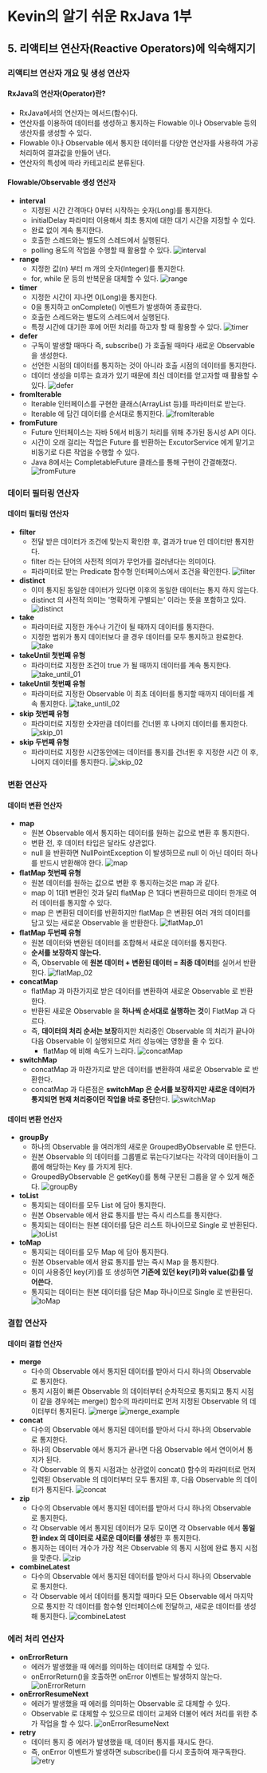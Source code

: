 # Kevin의 알기 쉬운 RxJava 1부
## 5. 리액티브 연산자(Reactive Operators)에 익숙해지기

### 리액티브 연산자 개요 및 생성 연산자
#### RxJava의 연산자(Operator)란?
- RxJava에서의 연산자는 메서드(함수)다.
- 연산자를 이용하여 데이터를 생성하고 통지하는 Flowable 이나 Observable 등의 생산자를 생성할 수 있다.
- Flowable 이나 Observable 에서 통지한 데이터를 다양한 연산자를 사용하여 가공 처리하여 결과값을 만들어 낸다.
- 연산자의 특성에 따라 카테고리로 분류된다.
  
#### Flowable/Observable 생성 연산자
- **interval**
  - 지정된 시간 간격마다 0부터 시작하는 숫자(Long)를 통지한다.
  - initialDelay 파라미터 이용해서 최초 통지에 대한 대기 시간을 지정할 수 있다.
  - 완료 없이 계속 통지한다.
  - 호출한 스레드와는 별도의 스레드에서 실행된다.
  - polling 용도의 작업을 수행할 때 활용할 수 있다.
    ![interval](../img/interval.png)
- **range**
  - 지정한 값(n) 부터 m 개의 숫자(Integer)를 통지한다.
  - for, while 문 등의 반복문을 대체할 수 있다.
    ![range](../img/range.png)
- **timer**
  - 지정한 시간이 지나면 0(Long)을 통지한다.
  - 0을 통지하고 onComplete() 이벤트가 발생하여 종료한다.
  - 호출한 스레드와는 별도의 스레드에서 실행된다.
  - 특정 시간에 대기한 후에 어떤 처리를 하고자 할 때 활용할 수 있다.
    ![timer](../img/timer.png)
- **defer**
  - 구독이 발생할 때마다 즉, subscribe() 가 호출될 때마다 새로운 Observable을 생성한다.
  - 선언한 시점의 데이터를 통지하는 것이 아니라 호출 시점의 데이터를 통지한다.
  - 데이터 생성을 미루는 효과가 있기 때문에 최신 데이터를 얻고자할 때 활용할 수 있다.
  ![defer](../img/defer.png)
- **fromIterable**
  - Iterable 인터페이스를 구현한 클래스(ArrayList 등)를 파라미터로 받는다.
  - Iterable 에 담긴 데이터를 순서대로 통지한다.
  ![fromIterable](../img/fromIterable.png)
- **fromFuture**
  - Future 인터페이스는 자바 5에서 비동기 처리를 위해 추가된 동시성 API 이다.
  - 시간이 오래 걸리는 작업은 Future 를 반환하는 ExcutorService 에게 맡기고 비동기로 다른 작업을 수행할 수 있다.
  - Java 8에서는 CompletableFuture 클래스를 통해 구현이 간결해졌다.
  ![fromFuture](../img/fromFuture.png)

### 데이터 필터링 연산자
#### 데이터 필터링 연산자
- **filter**
  - 전달 받은 데이터가 조건에 맞는지 확인한 후, 결과가 true 인 데이터만 통지한다.
  - filter 라는 단어의 사전적 의미가 무언가를 걸러낸다는 의미이다.
  - 파라미터로 받는 Predicate 함수형 인터페이스에서 조건을 확인한다.
![filter](../img/filter.png)
- **distinct**
  - 이미 통지된 동일한 데이터가 있다면 이후의 동일한 데이터는 통지 하지 않는다.
  - distinct 의 사전적 의미는 '명확하게 구별되는' 이라는 뜻을 포함하고 있다.
![distinct](../img/distinct.png)
- **take**
  - 파라미터로 지정한 개수나 기간이 될 때까지 데이터를 통지한다.
  - 지정한 범위가 통지 데이터보다 클 경우 데이터를 모두 통지하고 완료한다.
![take](../img/take.png)
- **takeUntil 첫번째 유형**
  - 파라미터로 지정한 조건이 true 가 될 때까지 데이터를 계속 통지한다. 
![take_until_01](../img/take_until_01.png)
- **takeUntil 첫번째 유형**
  - 파라미터로 지정한 Observable 이 최초 데이터를 통지할 때까지 데이터를 계속 통지한다.
![take_until_02](../img/take_until_02.png)
- **skip 첫번째 유형**
  - 파라미터로 지정한 숫자만큼 데이터를 건너뛴 후 나머지 데이터를 통지한다.
![skip_01](../img/skip_01.png)
- **skip 두번째 유형**
  - 파라미터로 지정한 시간동안에는 데이터를 통지를 건너뛴 후 지정한 시간 이 후, 나머지 데이터를 통지한다.
![skip_02](../img/skip_02.png)

### 변환 연산자
#### 데이터 변환 연산자  
- **map**
  - 원본 Observable 에서 통지하는 데이터를 원하는 값으로 변환 후 통지한다.
  - 변환 전, 후 데이터 타입은 달라도 상관없다.
  - null 을 반환하면 NullPointException 이 발생하므로 null 이 아닌 데이터 하나를 반드시 반환해야 한다.
    ![map](../img/map.png)
- **flatMap 첫번째 유형**
  - 원본 데이터를 원하는 값으로 변환 후 통지하는것은 map 과 같다.
  - map 이 1대1 변환인 것과 달리 flatMap 은 1대다 변환하므로 데이터 한개로 여러 데이터를 통지할 수 있다.
  - map 은 변환된 데이터를 반환하지만 flatMap 은 변환된 여러 개의 데이터를 담고 있는 새로운 Observable 을 반환한다.
    ![flatMap_01](../img/flatMap_01.png)
- **flatMap 두번째 유형**
  - 원본 데이터와 변환된 데이터를 조합해서 새로운 데이터를 통지한다.
  - **순서를 보장하지 않는다.**
  - 즉, Observable 에 **원본 데이터 + 변환된 데이터 = 최종 데이터**를 실어서 반환한다.
    ![flatMap_02](../img/flatMap_02.png)
- **concatMap**
  - flatMap 과 마찬가지로 받은 데이터를 변환하여 새로운 Observable 로 반환한다.
  - 반환된 새로운 Observable 을 **하나씩 순서대로 실행하는 것**이 FlatMap 과 다르다.
  - 즉, **데이터의 처리 순서는 보장**하지만 처리중인 Observable 의 처리가 끝나야 다음 Observable 이 실행되므로 처리 성능에는 영향을 줄 수 있다.
    - flatMap 에 비해 속도가 느리다.
    ![concatMap](../img/concatMap.png)
- **switchMap**
  - concatMap 과 마찬가지로 받은 데이터를 변환하여 새로운 Observable 로 반환한다.
  - concatMap 과 다른점은 **switchMap 은 순서를 보장하지만 새로운 데이터가 통지되면 현재 처리중이던 작업을 바로 중단**한다.
    ![switchMap](../img/switchMap.png)

#### 데이터 변환 연산자
- **groupBy**
  - 하나의 Observable 을 여러개의 새로운 GroupedByObservable 로 만든다.
  - 원본 Observable 의 데이터를 그룹별로 묶는다기보다는 각각의 데이터들이 그룹에 해당하는 Key 를 가지게 된다.
  - GroupedByObservable 은 getKey()를 통해 구분된 그룹을 알 수 있게 해준다.
    ![groupBy](../img/groupBy.png)
- **toList**
  - 통지되는 데이터를 모두 List 에 담아 통지한다.
  - 원본 Observable 에서 완료 통지를 받는 즉시 리스트를 통지한다.
  - 통지되는 데이터는 원본 데이터를 담은 리스트 하나이므로 Single 로 반환된다.
    ![toList](../img/toList.png)
- **toMap**
  - 통지되는 데이터를 모두 Map 에 담아 통지한다.
  - 원본 Observable 에서 완료 통지를 받는 즉시 Map 을 통지한다.
  - 이미 사용중인 key(키)를 또 생성하면 **기존에 있던 key(키)와 value(값)를 덮어쓴다.**
  - 통지되는 데이터는 원본 데이터를 담은 Map 하나이므로 Single 로 반환된다. 
    ![toMap](../img/toMap.png)

### 결합 연산자
#### 데이터 결합 연산자
- **merge**
  - 다수의 Observable 에서 통지된 데이터를 받아서 다시 하나의 Observable 로 통지한다.
  - 통지 시점이 빠른 Observable 의 데이터부터 순차적으로 통지되고 통지 시점이 같을 경우에는 merge() 함수의 파라미터로 먼저 지정된 Observable 의 데이터부터 통지된다. 
  ![merge](../img/merge.png)
  ![merge_example](../img/merge_example.png)
- **concat**
  - 다수의 Observable 에서 통지된 데이터를 받아서 다시 하나의 Observable 로 통지한다.
  - 하나의 Observable 에서 통지가 끝나면 다음 Observable 에서 연이어서 통지가 된다.
  - 각 Observable 의 통지 시점과는 상관없이 concat() 함수의 파라미터로 먼저 입력된 Observable 의 데이터부터 모두 통지된 후, 다음 Observable 의 데이터가 통지된다.
  ![concat](../img/concat.png)
- **zip**
  - 다수의 Observable 에서 통지된 데이터를 받아서 다시 하나의 Observable 로 통지한다.
  - 각 Observable 에서 통지된 데이터가 모두 모이면 각 Observable 에서 **동일한 index 의 데이터로 새로운 데이터를 생성**한 후 통지한다.
  - 통지하는 데이터 개수가 가장 적은 Observable 의 통지 시점에 완료 통지 시점을 맞춘다.
    ![zip](../img/zip.png)
- **combineLatest**
  - 다수의 Observable 에서 통지된 데이터를 받아서 다시 하나의 Observable 로 통지한다.
  - 각 Observable 에서 데이터를 통지할 때마다 모든 Observable 에서 마지막으로 통지한 각 데이터를 함수형 인터페이스에 전달하고, 새로운 데이터를 생성해 통지한다.
    ![combineLatest](../img/combineLatest.png)

### 에러 처리 연산자
- **onErrorReturn**
  - 에러가 발생했을 때 에러를 의미하는 데이터로 대체할 수 있다.
  - onErrorReturn()을 호출하면 onError 이벤트는 발생하지 않는다.   
    ![onErrorReturn](../img/onErrorReturn.png)
- **onErrorResumeNext**
  - 에러가 발생했을 때 에러를 의미하는 Observable 로 대체할 수 있다.
  - Observable 로 대체할 수 있으므로 데이터 교체와 더불어 에러 처리를 위한 추가 작업을 할 수 있다.
    ![onErrorResumeNext](../img/onErrorResumeNext.png)
- **retry**
  - 데이터 통지 중 에러가 발생했을 때, 데이터 통지를 재시도 한다.
  - 즉, onError 이벤트가 발생하면 subscribe()를 다시 호출하여 재구독한다.
    ![retry](../img/retry.png)
